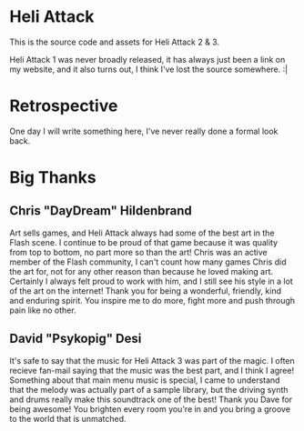 # Heli Attack

This is the source code and assets for Heli Attack 2 & 3.

Heli Attack 1 was never broadly released, it has always just been a link on my website, and it also turns out, I think I've lost the source somewhere. :|

# Retrospective

One day I will write something here, I've never really done a formal look back.

# Big Thanks

## Chris "DayDream" Hildenbrand

Art sells games, and Heli Attack always had some of the best art in the Flash scene. I continue to be proud of that game because it was quality from top to bottom, no part more so than the art!
Chris was an active member of the Flash community, I can't count how many games Chris did the art for, not for any other reason than because he loved making art. Certainly I always felt proud to work with him, and I still see his style in a lot of the art on the internet!
Thank you for being a wonderful, friendly, kind and enduring spirit. You inspire me to do more, fight more and push through pain like no other.

## David "Psykopig" Desi

It's safe to say that the music for Heli Attack 3 was part of the magic.
I often recieve fan-mail saying that the music was the best part, and I think I agree! Something about that main menu music is special, I came to understand that the melody was actually part of a sample library, but the driving synth and drums really make this soundtrack one of the best!
Thank you Dave for being awesome! You brighten every room you're in and you bring a groove to the world that is unmatched.
